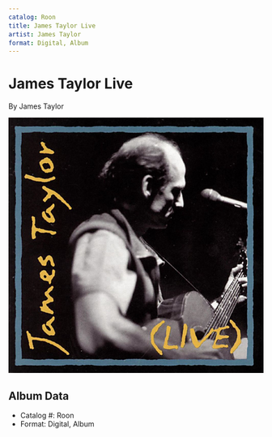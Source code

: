 ```yaml
---
catalog: Roon
title: James Taylor Live
artist: James Taylor
format: Digital, Album
---
```


# James Taylor Live

By James Taylor

![](../../assets/albumcovers/James_Taylor-James_Taylor_Live.png)

## Album Data

- Catalog #: Roon
- Format: Digital, Album

